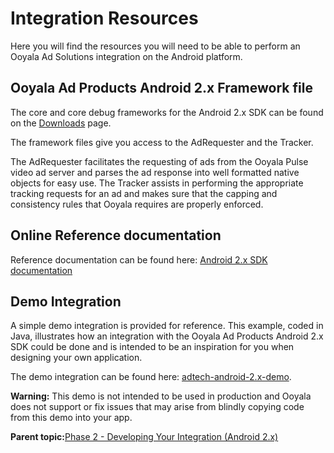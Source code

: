 # Integration Resources

Here you will find the resources you will need to be able to perform an Ooyala Ad Solutions integration on the Android platform.

## Ooyala Ad Products Android 2.x Framework file

The core and core debug frameworks for the Android 2.x SDK can be found on the [Downloads](http://help.ooyala.com/downloads) page.

The framework files give you access to the AdRequester and the Tracker.

The AdRequester facilitates the requesting of ads from the Ooyala Pulse video ad server and parses the ad response into well formatted native objects for easy use. The Tracker assists in performing the appropriate tracking requests for an ad and makes sure that the capping and consistency rules that Ooyala requires are properly enforced.

## Online Reference documentation

Reference documentation can be found here: [Android 2.x SDK documentation](http://pulse-sdks.ooyala.com/android_2/latest/index.html)

## Demo Integration

A simple demo integration is provided for reference. This example, coded in Java, illustrates how an integration with the Ooyala Ad Products Android 2.x SDK could be done and is intended to be an inspiration for you when designing your own application.

The demo integration can be found here: [adtech-android-2.x-demo](https://github.com/ooyala/adtech-android-2.x-demo).

**Warning:** This demo is not intended to be used in production and Ooyala does not support or fix issues that may arise from blindly copying code from this demo into your app.

**Parent topic:**[Phase 2 - Developing Your Integration \(Android 2.x\)](../../../oadtech/ad_serving/dg/android_2_phase2.md)

